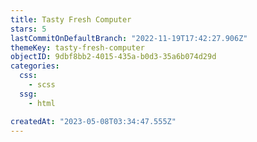```yaml
---
title: Tasty Fresh Computer
stars: 5
lastCommitOnDefaultBranch: "2022-11-19T17:42:27.906Z"
themeKey: tasty-fresh-computer
objectID: 9dbf8bb2-4015-435a-b0d3-35a6b074d29d
categories:
  css:
    - scss
  ssg:
    - html

createdAt: "2023-05-08T03:34:47.555Z"
---
```

